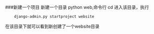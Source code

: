 ###新建一个项目
新建一个目录 python web,命令行 cd 进入该目录，执行

		django-admin.py startproject website

在该目录下就可以看到新创建了一个website目录

